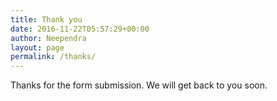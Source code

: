 ```yaml
---
title: Thank you
date: 2016-11-22T05:57:29+00:00
author: Neependra
layout: page
permalink: /thanks/
---
```


Thanks for the form submission. We will get back to you soon.